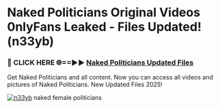 # Naked Politicians Original Videos 0nlyFans Leaked - Files Updated! (n33yb)

<h3>🔴 CLICK HERE 🌐==►► <a href="https://tinyurl.com/up5wt9bj" rel="nofollow">Naked Politicians Updated Files</a></h3>

Get Naked Politicians and all content. Now you can access all videos and pictures of Naked Politicians. New Updated Files 2025!

[![n33yb](https://i.imgur.com/ABiUzMV.gif)](https://tinyurl.com/up5wt9bj)
naked female politicians